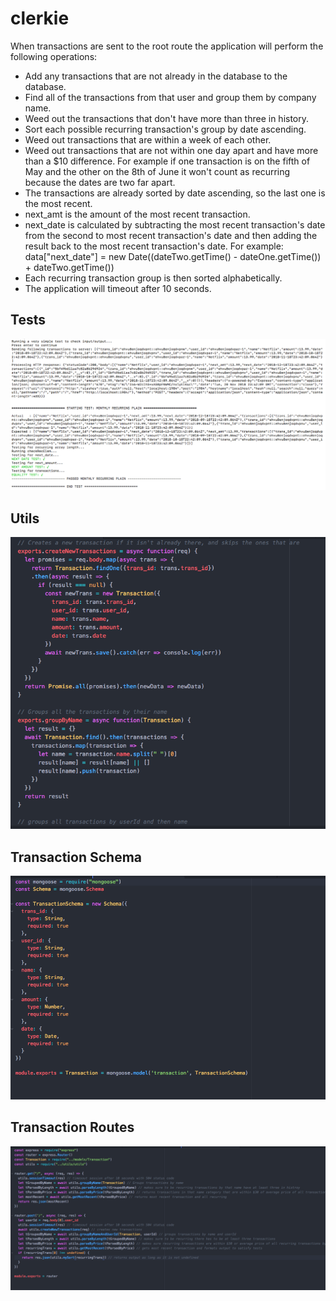 # clerkie

When transactions are sent to the root route the application will perform the following operations:
* Add any transactions that are not already in the database to the database.
* Find all of the transactions from that user and group them by company name.
* Weed out the transactions that don't have more than three in history.
* Sort each possible recurring transaction's group by date ascending.
* Weed out transactions that are within a week of each other.
* Weed out transactions that are not within one day apart and have more than a $10 difference. For example if one transaction is on the fifth of May and the other on the 8th of June it won't count as recurring because the dates are two far apart.
* The transactions are already sorted by date ascending, so the last one is the most recent.
* next_amt is the amount of the most recent transaction.
* next_date is calculated by subtracting the most recent transaction's date from the second to most recent transaction's date and then adding the result back to the most recent transaction's date. For example: data["next_date"] = new Date((dateTwo.getTime() - dateOne.getTime()) + dateTwo.getTime())
* Each recurring transaction group is then sorted alphabetically.
* The application will timeout after 10 seconds.

## Tests
![](https://github.com/alexg622/clerkie/blob/master/images/Screen%20Shot%202018-11-20%20at%203.45.01%20PM.png?raw=true)


## Utils
![](https://github.com/alexg622/clerkie/blob/master/images/Screen%20Shot%202018-11-20%20at%203.45.30%20PM.png?raw=true)


## Transaction Schema
![](https://github.com/alexg622/clerkie/blob/master/images/Screen%20Shot%202018-11-20%20at%203.45.48%20PM.png?raw=true)


## Transaction Routes
![](https://github.com/alexg622/clerkie/blob/master/images/Screen%20Shot%202018-11-20%20at%203.46.13%20PM.png?raw=true)
